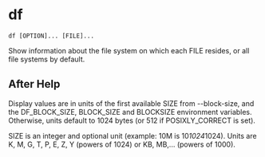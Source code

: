 # df

```
df [OPTION]... [FILE]...
```

Show information about the file system on which each FILE resides,
or all file systems by default.

## After Help

Display values are in units of the first available SIZE from --block-size,
and the DF_BLOCK_SIZE, BLOCK_SIZE and BLOCKSIZE environment variables.
Otherwise, units default to 1024 bytes (or 512 if POSIXLY_CORRECT is set).

SIZE is an integer and optional unit (example: 10M is 10*1024*1024).
Units are K, M, G, T, P, E, Z, Y (powers of 1024) or KB, MB,... (powers
of 1000).
